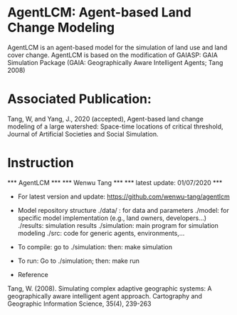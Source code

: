 # AgentLCM: Agent-based Land Change Modeling
AgentLCM is an agent-based model for the simulation of land use and land cover change. AgentLCM is based on the modification of GAIASP: GAIA Simulation Package (GAIA: Geographically Aware Intelligent Agents; Tang 2008)

# Associated Publication: 

Tang, W, and Yang, J., 2020 (accepted), Agent-based land change modeling of a large watershed: Space-time locations of critical threshold, Journal of Artificial Societies and Social Simulation.

# Instruction
*** AgentLCM ***
*** Wenwu Tang ***
*** latest update: 01/07/2020 ***

* For latest version and update: https://github.com/wenwu-tang/agentlcm

* Model repository structure
	./data/ : for data and parameters
	./model: for specific model implementation (e.g., land owners, developers...)
	./results: simulation results
	./simulation: main program for simulation modeling
	./src: code for generic agents, environments,...

* To compile: 
	go to ./simulation: then: make simulation

* To run:
	Go to ./simulation; then: make run

* Reference

Tang, W. (2008). Simulating complex adaptive geographic systems: A geographically aware intelligent agent approach. Cartography and Geographic Information Science, 35(4), 239-263
